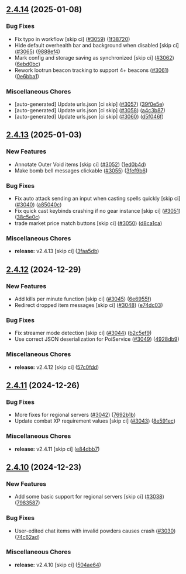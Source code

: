 ## [2.4.14](https://github.com/Wynntils/Wynntils/compare/v2.4.13...v2.4.14) (2025-01-08)


### Bug Fixes

* Fix typo in workflow [skip ci] ([#3059](https://github.com/Wynntils/Wynntils/issues/3059)) ([1f38720](https://github.com/Wynntils/Wynntils/commit/1f38720ccf6e151c6f5b1c472354493cd9e1bcc1))
* Hide default overhealth bar and background when disabled [skip ci] ([#3065](https://github.com/Wynntils/Wynntils/issues/3065)) ([9888ef4](https://github.com/Wynntils/Wynntils/commit/9888ef45c2bf18f5df5982692354ec4886d4ab60))
* Mark config and storage saving as synchronized [skip ci] ([#3062](https://github.com/Wynntils/Wynntils/issues/3062)) ([6ebd0bc](https://github.com/Wynntils/Wynntils/commit/6ebd0bc35107597f36c9406f815e1fe9e88d79c5))
* Rework lootrun beacon tracking to support 4+ beacons ([#3061](https://github.com/Wynntils/Wynntils/issues/3061)) ([0e6bba1](https://github.com/Wynntils/Wynntils/commit/0e6bba1640b053625ed85d3997d096dbe3a0a789))


### Miscellaneous Chores

* [auto-generated] Update urls.json [ci skip] ([#3057](https://github.com/Wynntils/Wynntils/issues/3057)) ([39f0e5e](https://github.com/Wynntils/Wynntils/commit/39f0e5ec9da55ae91e372c3c39f17840b361389c))
* [auto-generated] Update urls.json [ci skip] ([#3058](https://github.com/Wynntils/Wynntils/issues/3058)) ([a4c3b87](https://github.com/Wynntils/Wynntils/commit/a4c3b87f0d3f8043f20fd9bede370feb2b00f4e0))
* [auto-generated] Update urls.json [ci skip] ([#3060](https://github.com/Wynntils/Wynntils/issues/3060)) ([d5f046f](https://github.com/Wynntils/Wynntils/commit/d5f046f5feef9987ed0bca27d9502af6fc0841f4))

## [2.4.13](https://github.com/Wynntils/Wynntils/compare/v2.4.12...v2.4.13) (2025-01-03)


### New Features

* Annotate Outer Void items [skip ci] ([#3052](https://github.com/Wynntils/Wynntils/issues/3052)) ([1ed0b4d](https://github.com/Wynntils/Wynntils/commit/1ed0b4da9c3e63193526f183cbce8030337bcf6c))
* Make bomb bell messages clickable ([#3055](https://github.com/Wynntils/Wynntils/issues/3055)) ([3fef9b6](https://github.com/Wynntils/Wynntils/commit/3fef9b6dcb705e6016f6979da781374dae6be4cd))


### Bug Fixes

* Fix auto attack sending an input when casting spells quickly [skip ci] ([#3040](https://github.com/Wynntils/Wynntils/issues/3040)) ([a85040c](https://github.com/Wynntils/Wynntils/commit/a85040cf52accf10e462f7729e3f71d2d1025156))
* Fix quick cast keybinds crashing if no gear instance [skip ci] ([#3051](https://github.com/Wynntils/Wynntils/issues/3051)) ([38c5e0c](https://github.com/Wynntils/Wynntils/commit/38c5e0c2f1045043b96bf5c3a87a1f23e0e4fa03))
* trade market price match buttons [skip ci] ([#3050](https://github.com/Wynntils/Wynntils/issues/3050)) ([d8ca1ca](https://github.com/Wynntils/Wynntils/commit/d8ca1caef085e62a927db515c17f876d29c5cad1))


### Miscellaneous Chores

* **release:** v2.4.13 [skip ci] ([3faa5db](https://github.com/Wynntils/Wynntils/commit/3faa5dbfb44d192b60893257e97574fcc81a443b))

## [2.4.12](https://github.com/Wynntils/Wynntils/compare/v2.4.11...v2.4.12) (2024-12-29)


### New Features

* Add kills per minute function [skip ci] ([#3045](https://github.com/Wynntils/Wynntils/issues/3045)) ([6e6955f](https://github.com/Wynntils/Wynntils/commit/6e6955f9f32b9d35891a3e418335cc297673ae5e))
* Redirect dropped item messages [skip ci] ([#3048](https://github.com/Wynntils/Wynntils/issues/3048)) ([e74dc03](https://github.com/Wynntils/Wynntils/commit/e74dc0313d9a4fd38a33a47dc4f231d97ee1607f))


### Bug Fixes

* Fix streamer mode detection [skip ci] ([#3044](https://github.com/Wynntils/Wynntils/issues/3044)) ([b2c5ef9](https://github.com/Wynntils/Wynntils/commit/b2c5ef9234a64329500c2c36535b933da88db887))
* Use correct JSON deserialization for PoiService ([#3049](https://github.com/Wynntils/Wynntils/issues/3049)) ([4928db9](https://github.com/Wynntils/Wynntils/commit/4928db9c0407d0de74683df27de39dbbc1eaba30))


### Miscellaneous Chores

* **release:** v2.4.12 [skip ci] ([57c0fdd](https://github.com/Wynntils/Wynntils/commit/57c0fdd12cf676a9c708f6c4ce78b355783f3813))

## [2.4.11](https://github.com/Wynntils/Wynntils/compare/v2.4.10...v2.4.11) (2024-12-26)


### Bug Fixes

* More fixes for regional servers ([#3042](https://github.com/Wynntils/Wynntils/issues/3042)) ([7692b1b](https://github.com/Wynntils/Wynntils/commit/7692b1b18ef1892e862c6e01690804da19fa32fc))
* Update combat XP requirement values [skip ci] ([#3043](https://github.com/Wynntils/Wynntils/issues/3043)) ([8e591ec](https://github.com/Wynntils/Wynntils/commit/8e591ecd06a1c102653c64c8ec07f47c682943fb))


### Miscellaneous Chores

* **release:** v2.4.11 [skip ci] ([e84dbb7](https://github.com/Wynntils/Wynntils/commit/e84dbb7f285f6a429b0b533496f677b8a467d392))

## [2.4.10](https://github.com/Wynntils/Wynntils/compare/v2.4.9...v2.4.10) (2024-12-23)


### New Features

* Add some basic support for regional servers [skip ci] ([#3038](https://github.com/Wynntils/Wynntils/issues/3038)) ([7983587](https://github.com/Wynntils/Wynntils/commit/79835876ad4b5deaffe0c4c6eecd84bbaf5205a9))


### Bug Fixes

* User-edited chat items with invalid powders causes crash ([#3030](https://github.com/Wynntils/Wynntils/issues/3030)) ([74c62ad](https://github.com/Wynntils/Wynntils/commit/74c62ad6d9f47b5b70183a62d56e9f1e02c993be))


### Miscellaneous Chores

* **release:** v2.4.10 [skip ci] ([504ae64](https://github.com/Wynntils/Wynntils/commit/504ae640d9560e89a471a0660b82aadbee74d34d))

